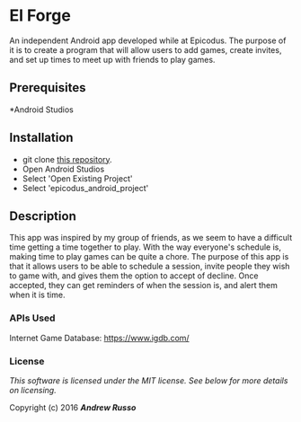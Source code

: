 # El Forge

An independent Android app developed while at Epicodus.  The purpose of it is to create a program that will allow users to add games, create invites, and set up times to meet up with friends to play games.

## Prerequisites

*Android Studios

## Installation

* git clone [this repository](https://github.com/Russspruce/epicodus_android_project.git).
* Open Android Studios
* Select 'Open Existing Project'
* Select 'epicodus_android_project'

## Description

This app was inspired by my group of friends, as we seem to have a difficult time getting a time together to play.  With the way everyone's schedule is, making time to play games can be quite a chore.  The purpose of this app is that it allows users to be able to schedule a session, invite people they wish to game with, and gives them the option to accept of decline.  Once accepted, they can get reminders of when the session is, and alert them when it is time.

### APIs Used

Internet Game Database: https://www.igdb.com/

### License

*This software is licensed under the MIT license.  See below for more details on licensing.*

Copyright (c) 2016 **_Andrew Russo_**
